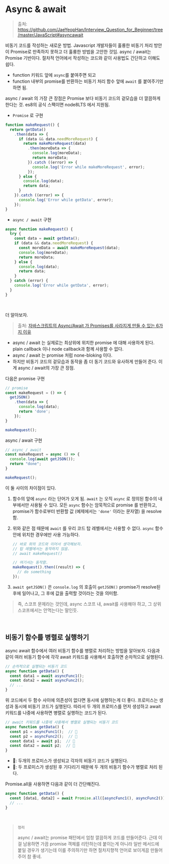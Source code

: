 # Async & await

> 출처: https://github.com/JaeYeopHan/Interview_Question_for_Beginner/tree/master/JavaScript#asyncawait

비동기 코드를 작성하는 새로운 방법. Javascript 개발자들이 훌륭한 비동기 처리 방안이 Promise로 만족하지 못하고 더 훌륭한 방법을 고안한 것임. async / await는 Promise 기반이다. 절차적 언어에서 작성하는 코드와 같이 사용법도 간단하고 이해도 쉽다.

- function 키워드 앞에 `async`를 붙여주면 되고
- function 내부의 promise를 반환하는 비동기 처리 함수 앞에 `await` 를 붙여주기만 하면 됨.

async / await 의 가장 큰 장점은 Promise 보다 비동기 코드의 겉모습을 더 깔끔하게 한다는 것. es8의 공식 스팩이면 node8LTS 에서 지원됨.

- `Promise` 로 구현

```javascript
function makeRequest() {
  return getData()
    .then(data => {
      if (data && data.needMoreRequest) {
        return makeMoreRequest(data)
          .then(moreData => {
            console.log(moreData);
            return moreData;
          }).catch ((error) => {
            console.log('Error while makeMoreRequest', error);
          });
      } else {
        console.log(data);
        return data;
      }
    }).catch ((error) => {
      console.log('Error while getData', error);
    });
}
```

- `async / await` 구현

```javascript
async function makeRequest() {
  try {
    const data = await getData();
    if (data && data.needMoreRequest) {
      const moreData = await makeMoreRequest(data);
      console.log(moreData);
      return moreData;
    } else {
      console.log(data);
      return data;
    }
  } catch (error) {
    console.log('Error while getData', error);
  }
}
```

<br/>

더 알아보자.

> 출처: [자바스크립트의 Async/Await 가 Promises를 사라지게 만들 수 있는 6가지 이유](https://medium.com/@constell99/%EC%9E%90%EB%B0%94%EC%8A%A4%ED%81%AC%EB%A6%BD%ED%8A%B8%EC%9D%98-async-await-%EA%B0%80-promises%EB%A5%BC-%EC%82%AC%EB%9D%BC%EC%A7%80%EA%B2%8C-%EB%A7%8C%EB%93%A4-%EC%88%98-%EC%9E%88%EB%8A%94-6%EA%B0%80%EC%A7%80-%EC%9D%B4%EC%9C%A0-c5fe0add656c)

- async / await 는 실제로는 최상위에 위치한 promise 에 대해 사용하게 된다. plain callback 이나 node callback과 함께 사용할 수 없다.
- async / await 는 promise 처럼 none-bloking 이다.
- 하지만 비동기 코드의 겉모습과 동작을 좀 더 동기 코드와 유사하게 만들어 준다. 이게 async / await의 가장 큰 장점.

다음은 promise 구현

```javascript
// promise
const makeRequest = () => {
  getJSON()
    .then(data => {
      console.log(data);
      return 'done';
    });
}

makeRequest();
```

async / await 구현

```javascript
// async / await
const makeRequest = async () => {
  console.log(await getJSON());
  return "done";
}

makeRequest();
```

이 둘 사이의 차이점이 있다.

1. 함수의 앞에 `async` 라는 단어가 오게 됨. `await` 는 오직 `async` 로 정의된 함수의 내부에서만 사용될 수 있다. 모든 `async` 함수는 암묵적으로 promise 를 반환하고, promise가 함수로부터 반환할 값 (예제에서는 `'done'` 이라는 문자열) 을 resolve 함.
2. 위와 같은 점 때문에 `await` 를 우리 코드 탑 레벨에서는 사용할 수 없다. `async` 함수 안에 위치한 경우에만 사용 가능하다.

   ```javascript
   // 바로 위의 코드와 이어서 생각해보자.
   // 탑 레벨에서는 동작하지 않음.
   // await makeRequest()
   
   // 여기서는 동작함.
   makeRequest().then((result) => {
     // do something
   });
   ```

3. `await getJSON()` 은 `console.log` 의 호출이 `getJSON()` promise가 resolve된 후에 일어나고, 그 후에 값을 출력할 것이라는 것을 의미함.

> 즉, 스코프 문제라는 것인데, async 스코프 내, await를 사용해야 하고, 그 상위 스코프에서는 안먹는다는 말인듯.

<br/>

## 비동기 함수를 병렬로 실행하기

async await 함수에서 여러 비동기 함수를 병렬로 처리하는 방법을 알아보자. 다음과 같이 여러 비동기 함수에 각각 await 키워드를 사용해서 호출하면 순차적으로 실행된다.

```js
// 순차적으로 실행되는 비동기 코드
async function getData() {
  const data1 = await asyncFunc1();
  const data2 = await asyncFunc2();
  // ...
}
```

위 코드에서 두 함수 사이에 의존성이 없다면 동시에 실행하는게 더 좋다. 프로미스는 생성과 동시에 비동기 코드가 실행된다. 따라서 두 개의 프로미스를 먼저 생성하고 await 키워드를 나중에 사용하면 병렬로 실행하는 코드가 된다.

```js
// await 키워드를 나중에 사용해서 병렬로 실행되는 비동기 코드
async function getData() {
  const p1 = asyncFunc1();  // 👻 
  const p2 = asyncFunc2();  // 👻
  const data1 = await p1;  // 📌
  const data2 = await p2;  // 📌
}
```

- 👻: 두개의 프로미스가 생성되고 각자의 비동기 코드가 실행된다.
- 📌: 두 프로미스가 생성된 후 기다리기 때문에 두 개의 비동기 함수가 병렬로 처리 된다.

Promise.all을 사용하면 다음과 같이 더 간단해진다.

```js
async function getData() {
  const [data1, data2] = await Promise.all([asyncFunc1(), asyncFunc2()]);
  // ...
}
```

<br/>

> `정리`
>
> async / await는 promise 패턴에서 엄청 깔끔하게 코드를 만들어준다. 근데 이걸 남용하면 가끔 promise 객체를 리턴하는데 붙이는게 아니라 일반 메서드에 붙일 경우가 생기는데 이를 주의하기만 하면 절차지향적 언어로 보이게끔 만들어주어 참 좋네.
